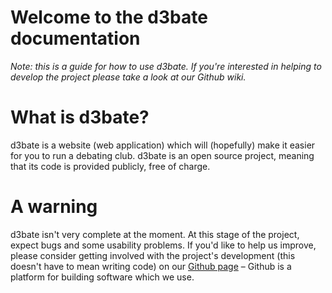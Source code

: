 # Welcome to the d3bate documentation
*Note: this is a guide for how to use d3bate. If you're interested in helping to develop the project please take a look at our Github wiki.*
# What is d3bate?
d3bate is a website (web application) which will (hopefully) make it easier for you to run a debating club. d3bate is an open source project, meaning that its code is provided publicly, free of charge. 
# A warning
d3bate isn't very complete at the moment. At this stage of the project, expect bugs and some usability problems. If you'd like to help us improve, please consider getting involved with the project's development (this doesn't have to mean writing code) on our [Github page](https://github.com/d3bate/d3bate) – Github is a platform for building software which we use. 
